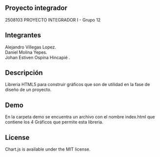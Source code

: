 ## Proyecto integrador
2508103 PROYECTO INTEGRADOR I - Grupo 12

## Integrantes
Alejandro Villegas Lopez.<br />
Daniel Molina Yepes.<br />
Johan Estiven Ospina Hincapié .<br />

## Descripción
Libreria HTML5 para construir gráficos que son de utilidad en la fase de diseño de un proyecto.

## Demo
En la carpeta demo se encuentra un archivo con el nombre index.html
que contiene los 4 Gráficos que permite esta libreria.

## License
Chart.js is available under the MIT license.
